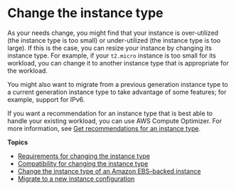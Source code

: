 # Change the instance type<a name="ec2-instance-resize"></a>

As your needs change, you might find that your instance is over\-utilized \(the instance type is too small\) or under\-utilized \(the instance type is too large\)\. If this is the case, you can resize your instance by changing its instance type\. For example, if your `t2.micro` instance is too small for its workload, you can change it to another instance type that is appropriate for the workload\.

You might also want to migrate from a previous generation instance type to a current generation instance type to take advantage of some features; for example, support for IPv6\.

If you want a recommendation for an instance type that is best able to handle your existing workload, you can use AWS Compute Optimizer\. For more information, see [Get recommendations for an instance type](ec2-instance-recommendations.md)\.

**Topics**
+ [Requirements for changing the instance type](resize-requirements.md)
+ [Compatibility for changing the instance type](resize-limitations.md)
+ [Change the instance type of an Amazon EBS–backed instance](resize-ebs-backed-instance.md)
+ [Migrate to a new instance configuration](migrate-instance-configuration.md)